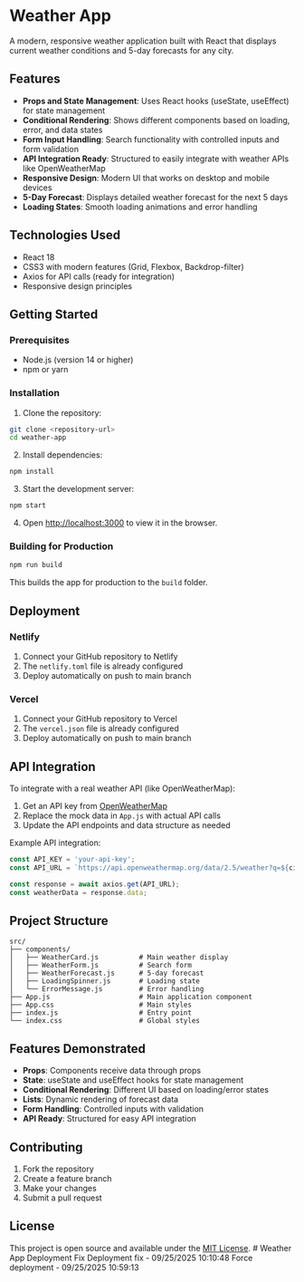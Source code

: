 # Weather App

A modern, responsive weather application built with React that displays current weather conditions and 5-day forecasts for any city.

## Features

- **Props and State Management**: Uses React hooks (useState, useEffect) for state management
- **Conditional Rendering**: Shows different components based on loading, error, and data states
- **Form Input Handling**: Search functionality with controlled inputs and form validation
- **API Integration Ready**: Structured to easily integrate with weather APIs like OpenWeatherMap
- **Responsive Design**: Modern UI that works on desktop and mobile devices
- **5-Day Forecast**: Displays detailed weather forecast for the next 5 days
- **Loading States**: Smooth loading animations and error handling

## Technologies Used

- React 18
- CSS3 with modern features (Grid, Flexbox, Backdrop-filter)
- Axios for API calls (ready for integration)
- Responsive design principles

## Getting Started

### Prerequisites

- Node.js (version 14 or higher)
- npm or yarn

### Installation

1. Clone the repository:
```bash
git clone <repository-url>
cd weather-app
```

2. Install dependencies:
```bash
npm install
```

3. Start the development server:
```bash
npm start
```

4. Open [http://localhost:3000](http://localhost:3000) to view it in the browser.

### Building for Production

```bash
npm run build
```

This builds the app for production to the `build` folder.

## Deployment

### Netlify

1. Connect your GitHub repository to Netlify
2. The `netlify.toml` file is already configured
3. Deploy automatically on push to main branch

### Vercel

1. Connect your GitHub repository to Vercel
2. The `vercel.json` file is already configured
3. Deploy automatically on push to main branch

## API Integration

To integrate with a real weather API (like OpenWeatherMap):

1. Get an API key from [OpenWeatherMap](https://openweathermap.org/api)
2. Replace the mock data in `App.js` with actual API calls
3. Update the API endpoints and data structure as needed

Example API integration:
```javascript
const API_KEY = 'your-api-key';
const API_URL = `https://api.openweathermap.org/data/2.5/weather?q=${city}&appid=${API_KEY}&units=metric`;

const response = await axios.get(API_URL);
const weatherData = response.data;
```

## Project Structure

```
src/
├── components/
│   ├── WeatherCard.js          # Main weather display
│   ├── WeatherForm.js          # Search form
│   ├── WeatherForecast.js      # 5-day forecast
│   ├── LoadingSpinner.js       # Loading state
│   └── ErrorMessage.js         # Error handling
├── App.js                      # Main application component
├── App.css                     # Main styles
├── index.js                    # Entry point
└── index.css                   # Global styles
```

## Features Demonstrated

- **Props**: Components receive data through props
- **State**: useState and useEffect hooks for state management
- **Conditional Rendering**: Different UI based on loading/error states
- **Lists**: Dynamic rendering of forecast data
- **Form Handling**: Controlled inputs with validation
- **API Ready**: Structured for easy API integration

## Contributing

1. Fork the repository
2. Create a feature branch
3. Make your changes
4. Submit a pull request

## License

This project is open source and available under the [MIT License](LICENSE).
#   W e a t h e r   A p p   D e p l o y m e n t   F i x  
 D e p l o y m e n t   f i x   -   0 9 / 2 5 / 2 0 2 5   1 0 : 1 0 : 4 8  
 F o r c e   d e p l o y m e n t   -   0 9 / 2 5 / 2 0 2 5   1 0 : 5 9 : 1 3  
 